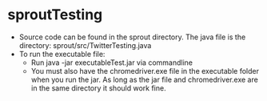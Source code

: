 # sproutTesting
* Source code can be found in the sprout directory. The java file is the directory: sprout/src/TwitterTesting.java
* To run the executable file: 
  *  Run java -jar executableTest.jar via commandline
   *  You must also have the chromedriver.exe file in the executable folder when you run the jar. As long as the jar file and chromedriver.exe are in the same directory it should work fine. 
